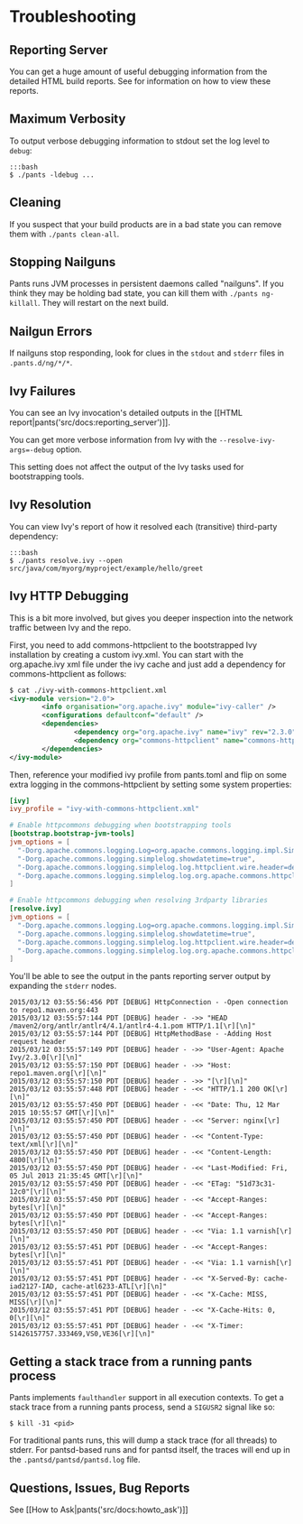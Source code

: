 Troubleshooting
===============

Reporting Server
----------------

You can get a huge amount of useful debugging information from the detailed HTML
build reports. See  for information on how to view these reports.


Maximum Verbosity
-----------------

To output verbose debugging information to stdout set the log level to `debug`:

    :::bash
    $ ./pants -ldebug ...


<a pantsmark="washpants"> </a>

Cleaning
--------

If you suspect that your build products are in a bad state you can remove
them with `./pants clean-all`.


Stopping Nailguns
-----------------

Pants runs JVM processes in persistent daemons called "nailguns".  If you think they may
be holding bad state, you can kill them with `./pants ng-killall`.  They will
restart on the next build.

Nailgun Errors
--------------

If nailguns stop responding, look for clues in the `stdout` and `stderr` files in
`.pants.d/ng/*/*`.


Ivy Failures
------------

You can see an Ivy invocation's detailed outputs in the [[HTML report|pants('src/docs:reporting_server')]].

You can get more verbose information from Ivy with the `--resolve-ivy-args=-debug` option.

This setting does not affect the output of the Ivy tasks used for bootstrapping tools.

Ivy Resolution
--------------

You can view Ivy's report of how it resolved each (transitive) third-party dependency:

    :::bash
    $ ./pants resolve.ivy --open src/java/com/myorg/myproject/example/hello/greet


Ivy HTTP Debugging
------------------

This is a bit more involved, but gives you deeper inspection into the
network traffic between Ivy and the repo.

First, you need to add commons-httpclient to the bootstrapped Ivy
installation by creating a custom ivy.xml.  You can
start with the org.apache.ivy xml file under the ivy cache and just
add a dependency for commons-httpclient as follows:

```xml
$ cat ./ivy-with-commons-httpclient.xml
<ivy-module version="2.0">
        <info organisation="org.apache.ivy" module="ivy-caller" />
        <configurations defaultconf="default" />
        <dependencies>
                <dependency org="org.apache.ivy" name="ivy" rev="2.3.0" />
                <dependency org="commons-httpclient" name="commons-httpclient" rev="3.0" />
        </dependencies>
</ivy-module>
```

Then, reference your modified ivy profile from pants.toml and flip on
some extra logging in the commons-httpclient by setting some system properties:

```toml
[ivy]
ivy_profile = "ivy-with-commons-httpclient.xml"

# Enable httpcommons debugging when bootstrapping tools
[bootstrap.bootstrap-jvm-tools]
jvm_options = [
  "-Dorg.apache.commons.logging.Log=org.apache.commons.logging.impl.SimpleLog",
  "-Dorg.apache.commons.logging.simplelog.showdatetime=true",
  "-Dorg.apache.commons.logging.simplelog.log.httpclient.wire.header=debug",
  "-Dorg.apache.commons.logging.simplelog.log.org.apache.commons.httpclient=debug",
]

# Enable httpcommons debugging when resolving 3rdparty libraries
[resolve.ivy]
jvm_options = [
  "-Dorg.apache.commons.logging.Log=org.apache.commons.logging.impl.SimpleLog",
  "-Dorg.apache.commons.logging.simplelog.showdatetime=true",
  "-Dorg.apache.commons.logging.simplelog.log.httpclient.wire.header=debug",
  "-Dorg.apache.commons.logging.simplelog.log.org.apache.commons.httpclient=debug",
]
```

You'll be able to see the output in the pants reporting server output
by expanding the `stderr` nodes.

```
2015/03/12 03:55:56:456 PDT [DEBUG] HttpConnection - -Open connection to repo1.maven.org:443
2015/03/12 03:55:57:144 PDT [DEBUG] header - ->> "HEAD /maven2/org/antlr/antlr4/4.1/antlr4-4.1.pom HTTP/1.1[\r][\n]"
2015/03/12 03:55:57:144 PDT [DEBUG] HttpMethodBase - -Adding Host request header
2015/03/12 03:55:57:149 PDT [DEBUG] header - ->> "User-Agent: Apache Ivy/2.3.0[\r][\n]"
2015/03/12 03:55:57:150 PDT [DEBUG] header - ->> "Host: repo1.maven.org[\r][\n]"
2015/03/12 03:55:57:150 PDT [DEBUG] header - ->> "[\r][\n]"
2015/03/12 03:55:57:448 PDT [DEBUG] header - -<< "HTTP/1.1 200 OK[\r][\n]"
2015/03/12 03:55:57:450 PDT [DEBUG] header - -<< "Date: Thu, 12 Mar 2015 10:55:57 GMT[\r][\n]"
2015/03/12 03:55:57:450 PDT [DEBUG] header - -<< "Server: nginx[\r][\n]"
2015/03/12 03:55:57:450 PDT [DEBUG] header - -<< "Content-Type: text/xml[\r][\n]"
2015/03/12 03:55:57:450 PDT [DEBUG] header - -<< "Content-Length: 4800[\r][\n]"
2015/03/12 03:55:57:450 PDT [DEBUG] header - -<< "Last-Modified: Fri, 05 Jul 2013 21:35:45 GMT[\r][\n]"
2015/03/12 03:55:57:450 PDT [DEBUG] header - -<< "ETag: "51d73c31-12c0"[\r][\n]"
2015/03/12 03:55:57:450 PDT [DEBUG] header - -<< "Accept-Ranges: bytes[\r][\n]"
2015/03/12 03:55:57:450 PDT [DEBUG] header - -<< "Accept-Ranges: bytes[\r][\n]"
2015/03/12 03:55:57:450 PDT [DEBUG] header - -<< "Via: 1.1 varnish[\r][\n]"
2015/03/12 03:55:57:451 PDT [DEBUG] header - -<< "Accept-Ranges: bytes[\r][\n]"
2015/03/12 03:55:57:451 PDT [DEBUG] header - -<< "Via: 1.1 varnish[\r][\n]"
2015/03/12 03:55:57:451 PDT [DEBUG] header - -<< "X-Served-By: cache-iad2127-IAD, cache-atl6233-ATL[\r][\n]"
2015/03/12 03:55:57:451 PDT [DEBUG] header - -<< "X-Cache: MISS, MISS[\r][\n]"
2015/03/12 03:55:57:451 PDT [DEBUG] header - -<< "X-Cache-Hits: 0, 0[\r][\n]"
2015/03/12 03:55:57:451 PDT [DEBUG] header - -<< "X-Timer: S1426157757.333469,VS0,VE36[\r][\n]"
```

Getting a stack trace from a running pants process
--------------------------------------------------

Pants implements `faulthandler` support in all execution contexts. To get a stack trace from a running pants process, send a `SIGUSR2` signal like so:

```
$ kill -31 <pid>
```

For traditional pants runs, this will dump a stack trace (for all threads) to stderr. For pantsd-based runs and for pantsd itself, the traces will end up in the `.pantsd/pantsd/pantsd.log` file.

Questions, Issues, Bug Reports
------------------------------

See [[How to Ask|pants('src/docs:howto_ask')]]
